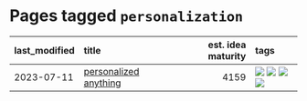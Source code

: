 # Pages tagged `personalization`

|last_modified|title|est. idea maturity|tags
|:---|:---|---:|:---|
|2023-07-11|[personalized anything](../personalized_anything.md)|4159|[![](https://img.shields.io/badge/tag-gdpr_data_export-d47f6f)](../tags/gdpr_data_export.md) [![](https://img.shields.io/badge/tag-llm-4072a1)](../tags/llm.md) [![](https://img.shields.io/badge/tag-personalization-913db)](../tags/personalization.md) [![](https://img.shields.io/badge/tag-productivity-193ec4)](../tags/productivity.md)|